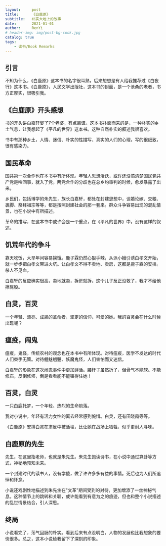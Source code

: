```yaml
---
layout:     post
title:      《白鹿原》
subtitle:   朴实大地上的故事
date:       2021-01-01
author:     RenYi
# header-img: img/post-bg-cook.jpg
catalog: true
tags:
    - 读书/Book Remarks
---
```


## 引言

不知为什么，《白鹿原》这本书的名字很耳熟，后来想想是有人给我推荐过《白夜行》这本书。《白鹿原》，人民文学出版社，这本书的封面，是一个沧桑的老者，书方正厚实，很吸引我。



## 《白鹿原》开头感想

书的开头讲白嘉轩娶了7个老婆，有点离谱。这本书扑面而来的是，一种朴实的乡土气息，让我想起了《平凡的世界》这本书。这种自然朴实的叙述我很喜欢。



书中有那种乡土，人情、迷信、朴实的性描写、真实的人们的心理，写的很细致，很有感染力。



## 国民革命

国共第一次合作也在本书中有所体现。年轻人思想活跃，或许还没搞清楚国民党共产党是啥回事，就入了党。两党合作的分歧也在总乡约审判的时候，愈发暴露了出来。



乡民们，包括博学的朱先生，族长白嘉轩，都处在封建思想中，谈婚论嫁、交粮、裹脚、祭拜祖宗等等，都是按照封建社会的那一套来。群众斗争容易出现的混乱情景，也在小说中有所描述。



革命的描写，在这本书中或许会是一个重点，在《平凡的世界》中，没有这样的叙述。



## 饥荒年代的争斗

靠天吃饭，大旱年间容易挨饿。鹿子霖仍然心狠手辣，从派小娥引诱白孝文开始，就一步步把白孝文带进火坑。让白孝文不得不卖地、卖房，这都是鹿子霖的安排。杀人不见血。



白嘉轩的反应确实很高，卖地就卖，拆房就拆，这个儿子反正没救了，我才不给他擦屁股。



## 白灵，百灵

一个年轻、漂亮、成熟的革命者，坚定的信仰，可爱的她。我的百灵会在什么时候出现呢？



## 瘟疫，闹鬼

瘟疫，鬼怪，传统农村的观念也在本书中有所体现。对待瘟疫，医学不发达的时代人们束手无策。对待魑魅魍魉、妖魔鬼怪，人们害怕而又迷信。



白嘉轩的形象在这次闹鬼事件中更加鲜活。腰杆子虽然折了，但骨气不能软。不能修庙，反倒修塔，倒是看看能不能镇得住她！



## 百灵，白灵

一只白鹿托梦，一个年轻、热烈的生命陨落。



我对小说中，年轻有活力女性的离去经常感到惋惜。白灵，还有田晓霞等等。



《白鹿原》安排白灵在肃反中被活埋，比让她在战场上牺牲，似乎更耐人寻味。



## 白鹿原的先生

先生，在这里指老师，也就是朱先生。朱先生饱读诗书，在小说中通过算卦等方式，神秘地预知未来。



一个封建时代的读书人，没有学傻，做了许许多多有益的事情。死后也为人们所追悼和怀念。



小说还戏剧性地描述到朱先生在"文革"期间受到的对待，更加增添了一丝神秘气息。这种情节上的跳转和关联，或许能看到有意为之的痕迹，但也和整个小说描述的乱世情景结合，引人深思。



## 终局

小说看完了，荡气回肠的朴实。看到后来有点没明白，人物的发展也比我想象的要快很多。总之，这本小说给我留下了深刻的印象。